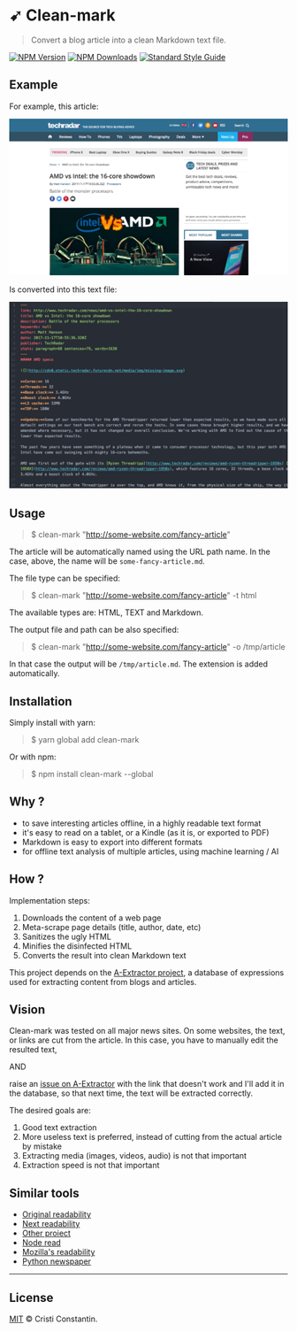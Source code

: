# ➹ Clean-mark

  > Convert a blog article into a clean Markdown text file.

  [![NPM Version][npm-image]][npm-url]
  [![NPM Downloads][downloads-image]][downloads-url]
  [![Standard Style Guide][style-image]][style-url]


## Example

For example, this article:

[![Original article](article-screen.png)](http://www.techradar.com/news/amd-vs-intel-the-16-core-showdown)

Is converted into this text file:

![Clean text](clean-screen.png)


## Usage

> $ clean-mark "http://some-website.com/fancy-article"

The article will be automatically named using the URL path name. In the case, above, the name will be `some-fancy-article.md`.

The file type can be specified:

> $ clean-mark "http://some-website.com/fancy-article" -t html

The available types are: HTML, TEXT and Markdown.

The output file and path can be also specified:

> $ clean-mark "http://some-website.com/fancy-article" -o /tmp/article

In that case the output will be `/tmp/article.md`. The extension is added automatically.


## Installation

Simply install with yarn:

> $ yarn global add clean-mark

Or with npm:

> $ npm install clean-mark --global


## Why ?

* to save interesting articles offline, in a highly readable text format
* it's easy to read on a tablet, or a Kindle (as it is, or exported to PDF)
* Markdown is easy to export into different formats
* for offline text analysis of multiple articles, using machine learning / AI


## How ?

Implementation steps:

1. Downloads the content of a web page
1. Meta-scrape page details (title, author, date, etc)
1. Sanitizes the ugly HTML
1. Minifies the disinfected HTML
1. Converts the result into clean Markdown text


This project depends on the [A-Extractor project](https://github.com/croqaz/a-extractor), a database of expressions used for extracting content from blogs and articles.


## Vision

Clean-mark was tested on all major news sites. On some websites, the text, or links are cut from the article.
In this case, you have to manually edit the resulted text,

AND

raise an [issue on A-Extractor](https://github.com/croqaz/a-extractor/issues) with the link that doesn't work and I'll add it in the database, so that next time, the text will be extracted correctly.

The desired goals are:

1. Good text extraction
1. More useless text is preferred, instead of cutting from the actual article by mistake
1. Extracting media (images, videos, audio) is not that important
1. Extraction speed is not that important


## Similar tools

* [Original readability](http://ejucovy.github.io/readability)
* [Next readability](https://github.com/luin/readability)
* [Other proiect](https://github.com/olragon/node-readability)
* [Node read](https://github.com/bndr/node-read)
* [Mozilla's readability](https://github.com/mozilla/readability)
* [Python newspaper](https://github.com/codelucas/newspaper)

-----

## License

[MIT](LICENSE) © Cristi Constantin.


[npm-image]: https://img.shields.io/npm/v/clean-mark.svg
[npm-url]: https://www.npmjs.com/package/clean-mark
[david-image]: https://david-dm.org/croqaz/clean-mark/status.svg
[david-url]: https://david-dm.org/croqaz/clean-mark
[downloads-image]: https://img.shields.io/npm/dm/clean-mark.svg
[downloads-url]: https://npmjs.org/package/clean-mark
[style-image]: https://img.shields.io/badge/code_style-standard-brightgreen.svg
[style-url]: https://standardjs.com
